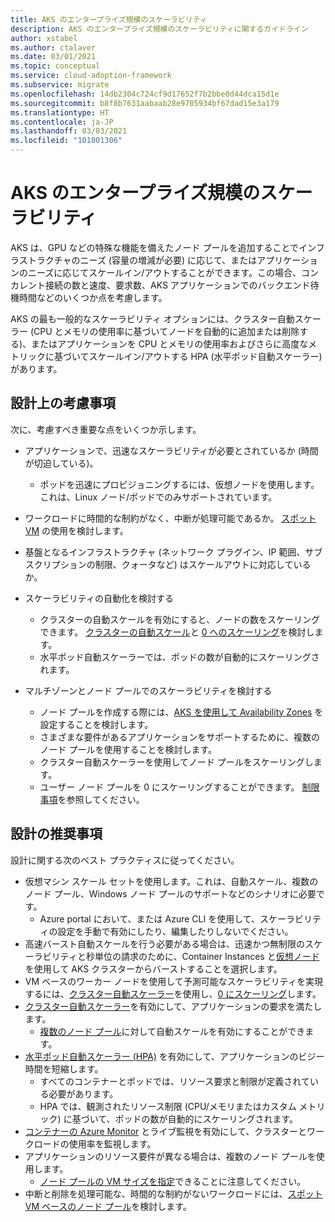```yaml
---
title: AKS のエンタープライズ規模のスケーラビリティ
description: AKS のエンタープライズ規模のスケーラビリティに関するガイドライン
author: xstabel
ms.author: ctalaver
ms.date: 03/01/2021
ms.topic: conceptual
ms.service: cloud-adoption-framework
ms.subservice: migrate
ms.openlocfilehash: 14db2304c724cf9d17652f7b2bbe0d44dca15d1e
ms.sourcegitcommit: b8f8b7631aabaab28e9705934bf67dad15e3a179
ms.translationtype: HT
ms.contentlocale: ja-JP
ms.lasthandoff: 03/03/2021
ms.locfileid: "101801306"
---
```

<!-- docutune:casing "HPA" -->

# <a name="aks-enterprise-scale-scalability"></a>AKS のエンタープライズ規模のスケーラビリティ

AKS は、GPU などの特殊な機能を備えたノード プールを追加することでインフラストラクチャのニーズ (容量の増減が必要) に応じて、またはアプリケーションのニーズに応じてスケールイン/アウトすることができます。この場合、コンカレント接続の数と速度、要求数、AKS アプリケーションでのバックエンド待機時間などのいくつか点を考慮します。

AKS の最も一般的なスケーラビリティ オプションには、クラスター自動スケーラー (CPU とメモリの使用率に基づいてノードを自動的に追加または削除する)、またはアプリケーションを CPU とメモリの使用率およびさらに高度なメトリックに基づいてスケールイン/アウトする HPA (水平ポッド自動スケーラー) があります。

## <a name="design-considerations"></a>設計上の考慮事項

次に、考慮すべき重要な点をいくつか示します。

- アプリケーションで、迅速なスケーラビリティが必要とされているか (時間が切迫している)。
  - ポッドを迅速にプロビジョニングするには、仮想ノードを使用します。これは、Linux ノード/ポッドでのみサポートされています。
- ワークロードに時間的な制約がなく、中断が処理可能であるか。 [スポット VM](/azure/aks/spot-node-pool) の使用を検討します。
- 基盤となるインフラストラクチャ (ネットワーク プラグイン、IP 範囲、サブスクリプションの制限、クォータなど) はスケールアウトに対応しているか。
- スケーラビリティの自動化を検討する

  - クラスターの自動スケールを有効にすると、ノードの数をスケーリングできます。 [クラスターの自動スケール](/azure/aks/cluster-autoscaler)と [0 へのスケーリング](/azure/aks/scale-cluster#scale-user-node-pools-to-0)を検討します。
  - 水平ポッド自動スケーラーでは、ポッドの数が自動的にスケーリングされます。
- マルチゾーンとノード プールでのスケーラビリティを検討する
  - ノード プールを作成する際には、[AKS を使用して Availability Zones](/azure/aks/availability-zones) を設定することを検討します。
  - さまざまな要件があるアプリケーションをサポートするために、複数のノード プールを使用することを検討します。
  - クラスター自動スケーラーを使用してノード プールをスケーリングします。
  - ユーザー ノード プールを 0 にスケーリングすることができます。 [制限事項](/azure/aks/use-multiple-node-pools#limitations)を参照してください。

## <a name="design-recommendations"></a>設計の推奨事項

設計に関する次のベスト プラクティスに従ってください。

- 仮想マシン スケール セットを使用します。これは、自動スケール、複数のノード プール、Windows ノード プールのサポートなどのシナリオに必要です。
  - Azure portal において、または Azure CLI を使用して、スケーラビリティの設定を手動で有効にしたり、編集したりしないでください。
- 高速バースト自動スケールを行う必要がある場合は、迅速かつ無制限のスケーラビリティと秒単位の請求のために、Container Instances と[仮想ノード](/azure/aks/virtual-nodes-portal)を使用して AKS クラスターからバーストすることを選択します。
- VM ベースのワーカー ノードを使用して予測可能なスケーラビリティを実現するには、[クラスター自動スケーラー](/azure/aks/cluster-autoscaler)を使用し、[0 にスケーリング](/azure/aks/scale-cluster#scale-user-node-pools-to-0)します。
- [クラスター自動スケーラー](/azure/aks/cluster-autoscaler)を有効にして、アプリケーションの要求を満たします。
  - [複数のノード プール](/azure/aks/cluster-autoscaler#use-the-cluster-autoscaler-with-multiple-node-pools-enabled)に対して自動スケールを有効にすることができます。
- [水平ポッド自動スケーラー (HPA)](/azure/aks/concepts-scale#horizontal-pod-autoscaler) を有効にして、アプリケーションのビジー時間を短縮します。
  - すべてのコンテナーとポッドでは、リソース要求と制限が定義されている必要があります。
  - HPA では、観測されたリソース制限 (CPU/メモリまたはカスタム メトリック) に基づいて、ポッドの数が自動的にスケーリングされます。
- [コンテナーの Azure Monitor](/azure/azure-monitor/containers/container-insights-overview) とライブ監視を有効にして、クラスターとワークロードの使用率を監視します。
- アプリケーションのリソース要件が異なる場合は、複数のノード プールを使用します。
  - [ノード プールの VM サイズを指定](/azure/aks/use-multiple-node-pools#specify-a-vm-size-for-a-node-pool)できることに注意してください。
- 中断と削除を処理可能な、時間的な制約がないワークロードには、[スポット VM ベースのノード プール](/azure/aks/spot-node-pool)を検討します。
